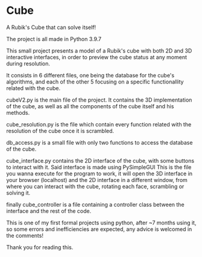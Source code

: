 # Cube
A Rubik's Cube that can solve itself!

The project is all made in Python 3.9.7

This small project presents a model of a Rubik's cube with both 2D and 3D interactive interfaces, in order to preview the cube status at any moment during resolution.

It consists in 6 different files, one being the database for the cube's algorithms, and each of the other 5 focusing on a specific functionallity related with the cube.

cubeV2.py is the main file of the project. It contains the 3D implementation of the cube, as well as all the components of the cube itself and his methods.

cube_resolution.py is the file which contain every function related with the resolution of the cube once it is scrambled.

db_access.py is a small file with only two functions to access the database of the cube.

cube_interface.py contains the 2D interface of the cube, with some buttons to interact with it. Said interface is made using PySimpleGUI
This is the file you wanna execute for the program to work, it will open the 3D interface in your browser (localhost) and the 2D interface in a different window, from where you can interact with the cube, rotating each face, scrambling or solving it.

finally cube_controller is a file containing a controller class between the interface and the rest of the code.


This is one of my first formal projects using python, after ~7 months using it, so some errors and inefficiencies are expected, any advice is welcomed in the comments!

Thank you for reading this.
